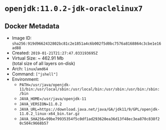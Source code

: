 # `openjdk:11.0.2-jdk-oraclelinux7`

## Docker Metadata

- Image ID: `sha256:919d9662432802bc81c2e1851a4c6b002f5d0bc7576a8168864c3cbe1e16ad88`
- Created: `2019-01-21T21:27:47.033193695Z`
- Virtual Size: ~ 462.91 Mb  
  (total size of all layers on-disk)
- Arch: `linux`/`amd64`
- Command: `["jshell"]`
- Environment:
  - `PATH=/usr/java/openjdk-11/bin:/usr/local/sbin:/usr/local/bin:/usr/sbin:/usr/bin:/sbin:/bin`
  - `JAVA_HOME=/usr/java/openjdk-11`
  - `JAVA_VERSION=11.0.2`
  - `JAVA_URL=https://download.java.net/java/GA/jdk11/9/GPL/openjdk-11.0.2_linux-x64_bin.tar.gz`
  - `JAVA_SHA256=99be79935354f5c0df1ad293620ea36d13f48ec3ea870c838f20c504c9668b57`
